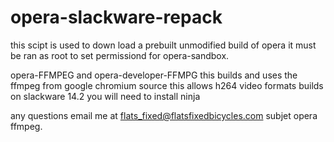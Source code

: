 # opera-slackware-repack
this scipt is used to down load 
a prebuilt unmodified build of opera
it must be ran as root to set permissiond for 
opera-sandbox.

opera-FFMPEG and  opera-developer-FFMPG 
this builds and uses the ffmpeg from google chromium source
this allows h264 video formats
builds on slackware 14.2
you will need to install ninja

any questions email me at flats_fixed@flatsfixedbicycles.com subjet opera ffmpeg.
